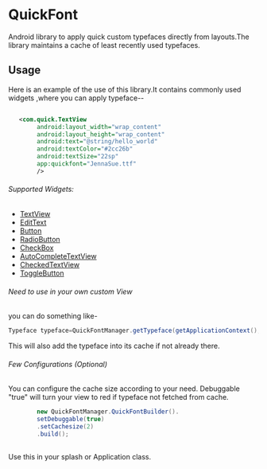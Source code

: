 QuickFont
=======

Android library to apply quick custom typefaces directly from layouts.The library maintains a cache of least recently used typefaces.

Usage
-----

Here is an example of the use of this library.It contains commonly used widgets ,where you can apply typeface--

```xml

   <com.quick.TextView
        android:layout_width="wrap_content"
        android:layout_height="wrap_content"
        android:text="@string/hello_world"
        android:textColor="#2cc26b"
        android:textSize="22sp"
        app:quickfont="JennaSue.ttf" 
        />
```       


###### Supported Widgets:
* [TextView](http://developer.android.com/reference/android/widget/TextView.html)
* [EditText](http://developer.android.com/reference/android/widget/EditText.html)
* [Button](http://developer.android.com/reference/android/widget/Button.html)
* [RadioButton](http://developer.android.com/guide/topics/ui/controls/radiobutton.html)
* [CheckBox](http://developer.android.com/guide/topics/ui/controls/checkbox.html)
* [AutoCompleteTextView](http://developer.android.com/reference/android/widget/AutoCompleteTextView.html)
* [CheckedTextView](http://developer.android.com/reference/android/widget/CheckedTextView.html)
* [ToggleButton](http://developer.android.com/reference/android/widget/ToggleButton.html)

###### Need to use in your own custom View
you can do something like-

```java
Typeface typeface=QuickFontManager.getTypeface(getApplicationContext(), "Font.ttf").first;

```
This will also add the typeface into its cache if not already there.


###### Few Configurations (Optional)

You can configure the cache size according to your need. Debuggable "true" will turn your view to red if typeface not fetched from cache.

```java
        new QuickFontManager.QuickFontBuilder().
        setDebuggable(true)
        .setCachesize(2)
        .build();
        
```
Use this in your splash or Application class.

